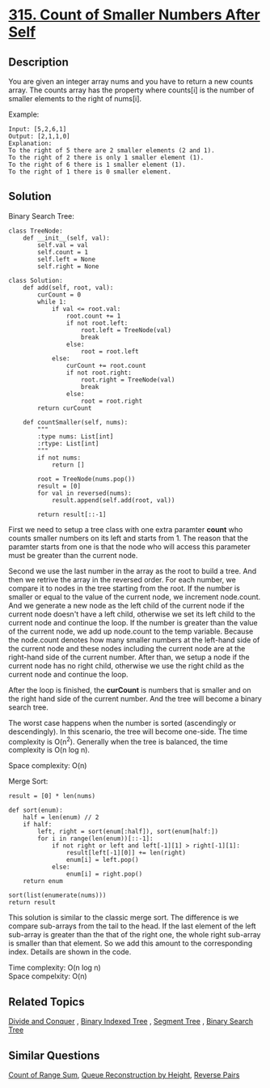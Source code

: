 # [315. Count of Smaller Numbers After Self](https://leetcode.com/problems/count-of-smaller-numbers-after-self)

## Description

You are given an integer array nums and you have to return a new counts array. The counts array has the property where counts[i] is the number of smaller elements to the right of nums[i].

Example:

```
Input: [5,2,6,1]
Output: [2,1,1,0] 
Explanation:
To the right of 5 there are 2 smaller elements (2 and 1).
To the right of 2 there is only 1 smaller element (1).
To the right of 6 there is 1 smaller element (1).
To the right of 1 there is 0 smaller element.
```

## Solution

Binary Search Tree:

```
class TreeNode:
    def __init__(self, val):
        self.val = val
        self.count = 1
        self.left = None
        self.right = None
                    
class Solution:
    def add(self, root, val):
        curCount = 0
        while 1:
            if val <= root.val:
                root.count += 1
                if not root.left:
                    root.left = TreeNode(val)
                    break
                else:
                    root = root.left
            else:
                curCount += root.count
                if not root.right:
                    root.right = TreeNode(val)
                    break
                else:
                    root = root.right
        return curCount
    
    def countSmaller(self, nums):
        """
        :type nums: List[int]
        :rtype: List[int]
        """        
        if not nums:
            return []
        
        root = TreeNode(nums.pop())
        result = [0]
        for val in reversed(nums):
            result.append(self.add(root, val))
            
        return result[::-1]
```

First we need to setup a tree class with one extra paramter **count** who counts smaller numbers on its left and starts from 1. The reason that the paramter starts from one is that the node who will access this parameter must be greater than the current node.

Second we use the last number in the array as the root to build a tree. And then we retrive the array in the reversed order. For each number, we compare it to nodes in the tree starting from the root. If the number is smaller or equal to the value of the current node, we increment node.count. And we generate a new node as the left child of the current node if the current node doesn't have a left child, otherwise we set its left child to the current node and continue the loop. If the number is greater than the value of the current node, we add up node.count to the temp variable. Because the node.count denotes how many smaller numbers at the left-hand side of the current node and these nodes including the current node are at the right-hand side of the current number. After than, we setup a node if the current node has no right child, otherwise we use the right child as the current node and continue the loop.

After the loop is finished, the **curCount** is numbers that is smaller and on the right hand side of the current number. And the tree will become a binary search tree.

The worst case happens when the number is sorted (ascendingly or descendingly). In this scenario, the tree will become one-side. The time complexity is O(n<sup>2</sup>). Generally when the tree is balanced, the time complexity is O(n log n).

Space complexity: O(n)

Merge Sort:

```
result = [0] * len(nums)
        
def sort(enum):
    half = len(enum) // 2
    if half:
        left, right = sort(enum[:half]), sort(enum[half:])
        for i in range(len(enum))[::-1]:
            if not right or left and left[-1][1] > right[-1][1]:
                result[left[-1][0]] += len(right)
                enum[i] = left.pop()
            else:
                enum[i] = right.pop()
    return enum
    
sort(list(enumerate(nums)))
return result
```

This solution is similar to the classic merge sort. The difference is we compare sub-arrays from the tail to the head. If the last element of the left sub-array is greater than the that of the right one, the whole right sub-array is smaller than that element. So we add this amount to the corresponding index. Details are shown in the code.

Time complexity: O(n log n)<br>
Space compelxity: O(n)

## Related Topics

[Divide and Conquer](https://leetcode.com/tag/divide-and-conquer/) , [Binary Indexed Tree](https://leetcode.com/tag/binary-indexed-tree/) , [Segment Tree](https://leetcode.com/tag/segment-tree/) , [Binary Search Tree](https://leetcode.com/tag/binary-search-tree/) 

## Similar Questions

[Count of Range Sum](https://leetcode.com/problems/count-of-range-sum/), [Queue Reconstruction by Height](https://leetcode.com/problems/queue-reconstruction-by-height/), [Reverse Pairs](https://leetcode.com/problems/reverse-pairs/)

